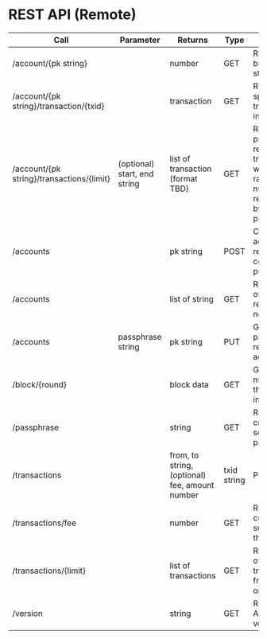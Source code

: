 # REST API (Remote)

| Call | Parameter | Returns | Type | Description |
|------|-----------|---------|------|-------------|
|/account/{pk string}||number|GET|Returns the balance of \{ pk string \}|/account/{pk string}/passphrase|passphrase string	GET|Returns the passphrase of \{ pk string\}|
|/account/{pk string}/transaction/{txid}||transaction|GET|Returns the specific transaction information|
|/account/{pk string}/transactions/{limit}|(optional) start, end string|list of transaction (format TBD)|GET|Return a list of public key's n recent transactions within the given range. The number of results is limited by the limit parameter.|
/accounts||pk string|POST|Creates a new account and returns the corresponding public key|
|/accounts||list of string|GET|Returns the list of accounts registered on the node|
|/accounts|passphrase string|pk string|PUT|Given a passphrase returns the user account|
|/block/{round}||block data|GET|Given a round number, returns the block information|
|/passphrase||string|GET|Returns a cryptographically secure passphrase.|
|/transactions||from, to string, (optional) fee, amount number|txid string|POST|Posts transaction to the network|
|/transactions/fee||number|GET|Returns the current suggested fee in the network|
|/transactions/{limit}||list of transactions|GET|Returns the list of confirmed transactions from all accounts on the node.|
|/version||string|GET|Returns Algorand's node version|
